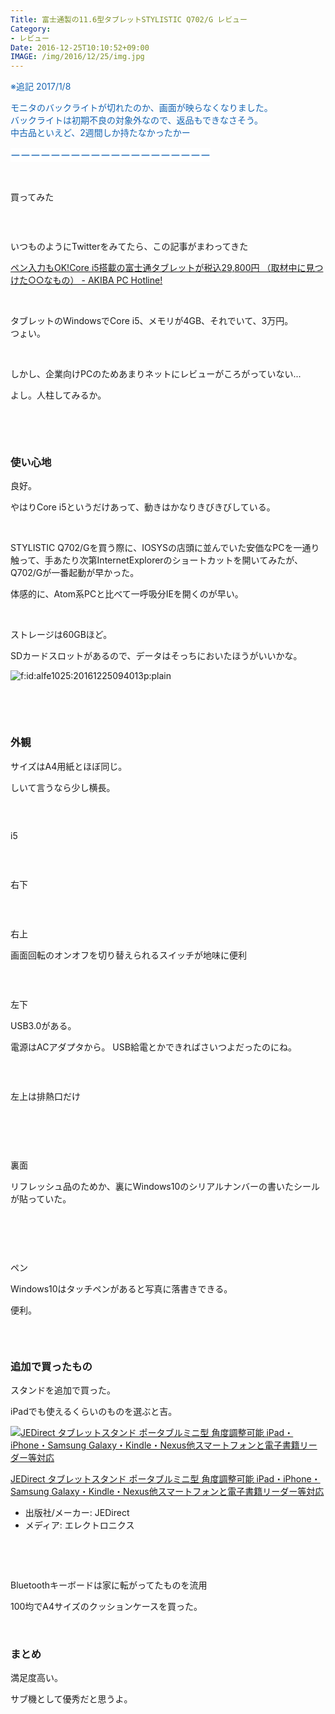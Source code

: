 ```yaml
---
Title: 富士通製の11.6型タブレットSTYLISTIC Q702/G レビュー
Category:
- レビュー
Date: 2016-12-25T10:10:52+09:00
IMAGE: /img/2016/12/25/img.jpg
---
```


<p><span style="color: #1464b3;">※追記 2017/1/8</span></p>
<p><span style="color: #1464b3;"> モニタのバックライトが切れたのか、画面が映らなくなりました。</span><br /><span style="color: #1464b3;">バックライトは初期不良の対象外なので、返品もできなさそう。</span><br /><span style="color: #1464b3;">中古品といえど、2週間しか持たなかったかー</span></p>
<p><span style="color: #1464b3;"><span style="font-family: 'Helvetica Neue', Helvetica, Arial, 'ヒラギノ角ゴ Pro W3', 'Hiragino Kaku Gothic Pro', メイリオ, Meiryo, 'ＭＳ Ｐゴシック', 'MS PGothic', sans-serif; font-size: 16px; font-style: normal; font-variant-ligatures: normal; font-variant-caps: normal; font-weight: normal; letter-spacing: normal; orphans: 2; text-align: start; text-indent: 0px; text-transform: none; white-space: normal; widows: 2; word-spacing: 0px; -webkit-text-stroke-width: 0px; background-color: #ffffff; float: none; display: inline !important;">ーーーーーーーーーー</span><span style="font-family: 'Helvetica Neue', Helvetica, Arial, 'ヒラギノ角ゴ Pro W3', 'Hiragino Kaku Gothic Pro', メイリオ, Meiryo, 'ＭＳ Ｐゴシック', 'MS PGothic', sans-serif; font-size: 16px; font-style: normal; font-variant-ligatures: normal; font-variant-caps: normal; font-weight: normal; letter-spacing: normal; orphans: 2; text-align: start; text-indent: 0px; text-transform: none; white-space: normal; widows: 2; word-spacing: 0px; -webkit-text-stroke-width: 0px; background-color: #ffffff; float: none; display: inline !important;">ーーーーーーーーーー</span></span></p>
<p> </p>
<p>買ってみた</p>
<p><img class="magnifiable" src="/img/2016/12/25/img.jpg" alt="" /></p>
<p> </p>
<p>いつものようにTwitterをみてたら、この記事がまわってきた</p>
<p><a href="https://akiba-pc.watch.impress.co.jp/docs/wakiba/find/1035674.html">ペン入力もOK!Core i5搭載の富士通タブレットが税込29,800円 （取材中に見つけた○○なもの） - AKIBA PC Hotline!</a></p>
<p> </p>
<p>タブレットのWindowsでCore i5、メモリが4GB、それでいて、3万円。<br />つょい。</p>
<p> </p>
<p>しかし、企業向けPCのためあまりネットにレビューがころがっていない...</p>
<p>よし。人柱してみるか。</p>
<p> </p>
<p><!-- more --></p>
<p> </p>

### 使い心地

<p>良好。</p>
<p>やはりCore i5というだけあって、動きはかなりきびきびしている。</p>
<p> </p>
<p>STYLISTIC Q702/Gを買う際に、IOSYSの店頭に並んでいた安価なPCを一通り触って、手あたり次第InternetExplorerのショートカットを開いてみたが、Q702/Gが一番起動が早かった。</p>
<p>体感的に、Atom系PCと比べて一呼吸分IEを開くのが早い。</p>
<p> </p>
<p>ストレージは60GBほど。</p>
<p>SDカードスロットがあるので、データはそっちにおいたほうがいいかな。</p>
<p><img class="hatena-fotolife" title="f:id:alfe1025:20161225094013p:plain" src="https://cdn-ak.f.st-hatena.com/images/fotolife/a/alfe1025/20161225/20161225094013.png" alt="f:id:alfe1025:20161225094013p:plain" /></p>
<p> </p>
<p> </p>

### 外観

<p>サイズはA4用紙とほぼ同じ。</p>
<p>しいて言うなら少し横長。</p>
<p><img class="magnifiable" src="https://cdn-ak2.f.st-hatena.com/images/fotolife/a/alfe1025/20010222/20010222125240.jpg" alt="" /></p>
<p> </p>
<p>i5</p>
<p><img class="magnifiable" src="https://cdn-ak2.f.st-hatena.com/images/fotolife/a/alfe1025/20010222/20010222125250.jpg" alt="" /></p>
<p> </p>
<p>右下</p>
<p><img class="magnifiable" src="https://cdn-ak2.f.st-hatena.com/images/fotolife/a/alfe1025/20010222/20010222125300.jpg" alt="" /></p>
<p> </p>
<p>右上</p>
<p>画面回転のオンオフを切り替えられるスイッチが地味に便利</p>
<p><img class="magnifiable" src="https://cdn-ak2.f.st-hatena.com/images/fotolife/a/alfe1025/20010222/20010222125310.jpg" alt="" /></p>
<p> </p>
<p>左下</p>
<p>USB3.0がある。</p>
<p>電源はACアダプタから。 USB給電とかできればさいつよだったのにね。</p>
<p><img class="magnifiable" src="https://lh3.googleusercontent.com/-yK6l8dLtha8/WF8YPF4LYzI/AAAAAAAAXRk/BOnf5IckH3YWWVn9Yw3CEkZgXKxghW4LACKgB/s1024/DSC00655_Ink_LI.jpg" alt="" /></p>
<p> </p>
<p>左上は排熱口だけ</p>
<p><img class="magnifiable" src="https://cdn-ak2.f.st-hatena.com/images/fotolife/a/alfe1025/20010222/20010222125330.jpg" alt="" /></p>
<p> </p>
<p> </p>
<p>裏面</p>
<p>リフレッシュ品のためか、裏にWindows10のシリアルナンバーの書いたシールが貼っていた。</p>
<p><img class="magnifiable" src="https://cdn-ak2.f.st-hatena.com/images/fotolife/a/alfe1025/20010222/20010222125340.jpg" alt="" /></p>
<p> </p>
<p> </p>
<p>ペン</p>
<p>Windows10はタッチペンがあると写真に落書きできる。</p>
<p>便利。</p>
<p><img class="magnifiable" src="https://cdn-ak2.f.st-hatena.com/images/fotolife/a/alfe1025/20010222/20010222125350.jpg" alt="" /></p>
<p> </p>

### 追加で買ったもの

<p>スタンドを追加で買った。</p>
<p>iPadでも使えるくらいのものを選ぶと吉。</p>
<div class="freezed">
<div class="external-link-detail"><a href="https://www.amazon.co.jp/exec/obidos/ASIN/B0142I81S8/ab1025-22/"><img class="external-link-detail-image" title="JEDirect タブレットスタンド ポータブルミニ型 角度調整可能 iPad・iPhone・Samsung Galaxy・Kindle・Nexus他スマートフォンと電子書籍リーダー等対応" src="https://images-fe.ssl-images-amazon.com/images/I/41dP7WEuFgL._SL160_.jpg" alt="JEDirect タブレットスタンド ポータブルミニ型 角度調整可能 iPad・iPhone・Samsung Galaxy・Kindle・Nexus他スマートフォンと電子書籍リーダー等対応" /></a>
<div class="external-link-detail-info">
<p class="external-link-detail-title"><a href="https://www.amazon.co.jp/exec/obidos/ASIN/B0142I81S8/ab1025-22/">JEDirect タブレットスタンド ポータブルミニ型 角度調整可能 iPad・iPhone・Samsung Galaxy・Kindle・Nexus他スマートフォンと電子書籍リーダー等対応</a></p>
<ul>
<li><span class="external-link-detail-label">出版社/メーカー:</span> JEDirect</li>
<li><span class="external-link-detail-label">メディア:</span> エレクトロニクス</li>

</ul>
</div>
<div class="external-link-detail-foot"> </div>
</div>
</div>
<p> </p>
<p>Bluetoothキーボードは家に転がってたものを流用</p>
<p>100均でA4サイズのクッションケースを買った。</p>
<p> </p>

### まとめ

<p>満足度高い。</p>
<p>サブ機として優秀だと思うよ。</p>
<p> </p>
<p> </p>
<p> </p>
